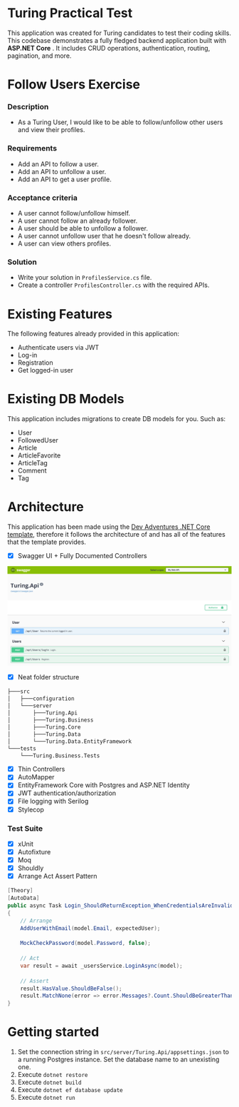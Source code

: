 # Turing Practical Test

This application was created for Turing candidates to test their coding skills. This codebase demonstrates a fully fledged backend application built with **ASP.NET Core** . It includes CRUD operations, authentication, routing, pagination, and more.

# Follow Users Exercise
### Description
* As a Turing User, I would like to be able to follow/unfollow other users and view their profiles.

### Requirements
* Add an API to follow a user.
* Add an API to unfollow a user.
* Add an API to get a user profile.

### Acceptance criteria
* A user cannot follow/unfollow himself.
* A user cannot follow an already follower.
* A user should be able to unfollow a follower.
* A user cannot unfollow user that he doesn't follow already.
* A user can view others profiles.

### Solution
* Write your solution in `ProfilesService.cs` file.
* Create a controller `ProfilesController.cs` with the required APIs.

# Existing Features

The following features already provided in this application:
- Authenticate users via JWT
- Log-in
- Registration 
- Get logged-in user

# Existing DB Models
This application includes migrations to create DB models for you. Such as:
- User
- FollowedUser
- Article
- ArticleFavorite
- ArticleTag
- Comment
- Tag


# Architecture

This application has been made using the [Dev Adventures .NET Core template](https://marketplace.visualstudio.com/items?itemName=dnikolovv.dev-adventures-project-setup), therefore it follows the architecture of and has all of the features that the template provides.

- [x] Swagger UI + Fully Documented Controllers

![swagger-ui](./img/swagger-ui.JPG)

- [x] Neat folder structure
```
├───src
│   ├───configuration
│   └───server
│       ├───Turing.Api
│       ├───Turing.Business
│       ├───Turing.Core
│       ├───Turing.Data
│       └───Turing.Data.EntityFramework
└───tests
    └───Turing.Business.Tests
```
- [x] Thin Controllers
- [x] AutoMapper
- [x] EntityFramework Core with Postgres and ASP.NET Identity
- [x] JWT authentication/authorization
- [x] File logging with Serilog
- [x] Stylecop

### Test Suite
- [x] xUnit
- [x] Autofixture
- [x] Moq
- [x] Shouldly
- [x] Arrange Act Assert Pattern

```csharp
[Theory]
[AutoData]
public async Task Login_ShouldReturnException_WhenCredentialsAreInvalid(CredentialsModel model, User expectedUser)
{
    // Arrange
    AddUserWithEmail(model.Email, expectedUser);

    MockCheckPassword(model.Password, false);

    // Act
    var result = await _usersService.LoginAsync(model);

    // Assert
    result.HasValue.ShouldBeFalse();
    result.MatchNone(error => error.Messages?.Count.ShouldBeGreaterThan(0));
}
```

# Getting started

1. Set the connection string in `src/server/Turing.Api/appsettings.json` to a running Postgres instance. Set the database name to an unexisting one.
2. Execute `dotnet restore`
3. Execute `dotnet build`
4. Execute `dotnet ef database update`
5. Execute `dotnet run`
